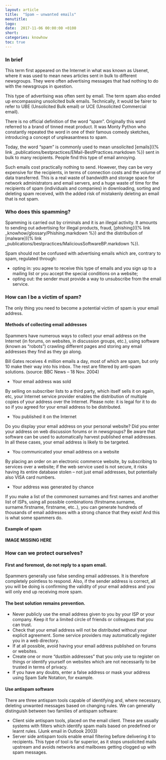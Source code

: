 ```yaml
---
layout: article
title:  "Spam – unwanted emails"
menutitle:
logo:
date:  2017-11-06 00:00:00 +0100
short:
categories: knowhow
toc: true
---
```


<h3 class="titre-page" id="in-brief">In brief</h3>
This term first appeared on the Internet in what was known as Usenet, where it was used to mean news articles sent in bulk to different newsgroups. They were often advertising messages that had nothing to do with the newsgroups in question.

This type of advertising was often sent by email. The term spam also ended up encompassing unsolicited bulk emails. Technically, it would be fairer to refer to UBE (Unsolicited Bulk email) or UCE (Unsolicited Commercial email).

There is no official definition of the word “spam”. Originally this word referred to a brand of tinned meat product. It was Monty Python who constantly repeated the word in one of their famous comedy sketches, introducing a concept of unpleasantness to spam.

Today, the word “spam” is commonly used to mean unsolicited [emails]({% link _publications/bestpractices/EMail-BestPractices.markdown %}) sent in bulk to many recipients. People find this type of email annoying.

Such emails cost practically nothing to send. However, they can be very expensive for the recipients, in terms of connection costs and the volume of data transferred. This is a real waste of bandwidth and storage space for network administrators and email servers, and a huge waste of time for the recipients of spam (individuals and companies) in downloading, sorting and deleting spam received, with the added risk of mistakenly deleting an email that is not spam.

<h3 class="titre-page" id="in-brief">Who does this spamming?</h3>
Spamming is carried out by criminals and it is an illegal activity. It amounts to sending out advertising for illegal products, fraud, [phishing]({% link _knowhow/glossary/Phishing.markdown %}) and the distribution of [malware]({% link _publications/bestpractices/MaliciousSoftwareBP.markdown %}).

Spam should not be confused with advertising emails which are, contrary to spam, regulated through:

* opting in: you agree to receive this type of emails and you sign up to a mailing list or you accept the special conditions on a website;
* opting out: the sender must provide a way to unsubscribe from the email service.

<h3 class="titre-page" id="how-can-i-be-a-victim-of-spam">How can I be a victim of spam?</h3>
The only thing you need to become a potential victim of spam is your email address.

#### Methods of collecting email addresses
Spammers have numerous ways to collect your email address on the Internet (in forums, on websites, in discussion groups, etc.), using software (known as “robots”) crawling different pages and storing any email addresses they find as they go along.

Bill Gates receives 4 million emails a day, most of which are spam, but only 10 make their way into his inbox. The rest are filtered by anti-spam solutions. (source: BBC News – 18 Nov. 2004)

* Your email address was sold

By selling on subscriber lists to a third party, which itself sells it on again, etc, your Internet service provider enables the distribution of multiple copies of your address over the Internet. Please note: it is legal for it to do so if you agreed for your email address to be distributed.

* You published it on the Internet

Do you display your email address on your personal website? Did you enter your address on web discussion forums or in newsgroups? Be aware that software can be used to automatically harvest published email addresses. In all these cases, your email address is likely to be targeted.

* You communicated your email address on a website

By placing an order on an electronic commerce website, by subscribing to services over a website; if the web service used is not secure, it risks having its entire database stolen – not just email addresses, but potentially also VISA card numbers.

* Your address was generated by chance

If you make a list of the commonest surnames and first names and another list of ISPs, using all possible combinations (firstname.surname, surname.firstname, firstname, etc..), you can generate hundreds of thousands of email addresses with a strong chance that they exist! And this is what some spammers do.

#### Example of spam
**IMAGE MISSING HERE**

<h3 class="titre-page" id="how-can-we-protect-ourselves">How can we protect ourselves?</h3>

#### First and foremost, do not reply to a spam email.
Spammers generally use false sending email addresses. It is therefore completely pointless to respond. Also, if the sender address is correct, all you will be doing is confirming the validity of your email address and you will only end up receiving more spam.

#### The best solution remains prevention.

* Never publicly use the email address given to you by your ISP or your company. Keep it for a limited circle of friends or colleagues that you can trust.
* Check that your email address will not be distributed without your explicit agreement. Some service providers may automatically register you in a web directory.
* If at all possible, avoid having your email address published on forums or websites.
* Create one or more “dustbin addresses” that you only use to register on things or identify yourself on websites which are not necessarily to be trusted in terms of privacy.
* If you have any doubts, enter a false address or mask your address using Spam Safe Notation, for example.

#### Use antispam software
There are three antispam tools capable of identifying and, where necessary, deleting unwanted messages based on changing rules. We can generally distinguish between two families of antispam software:

* Client side antispam tools, placed on the email client. These are usually systems with filters which identify spam mails based on predefined or learnt rules. (Junk email in Outlook 2003)
* Server side antispam tools enable email filtering before delivering it to recipients. This type of tool is far superior, as it stops unsolicited mails upstream and avoids networks and mailboxes getting clogged up with spam messages.
